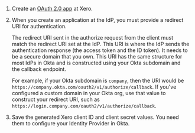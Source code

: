 1. Create an [OAuth 2.0 app](https://developer.xero.com/documentation/guides/oauth2/sign-in) at Xero.

1. When you create an application at the IdP, you must provide a redirect URI for authentication.

    The redirect URI sent in the authorize request from the client must match the redirect URI set at the IdP. This URI is where the IdP sends the authentication response (the access token and the ID token). It needs to be a secure domain that you own. This URI has the same structure for most IdPs in Okta and is constructed using your Okta subdomain and the callback endpoint.

    For example, if your Okta subdomain is `company`, then the URI would be `https://company.okta.com/oauth2/v1/authorize/callback`. If you've configured a custom domain in your Okta org, use that value to construct your redirect URI, such as `https://login.company.com/oauth2/v1/authorize/callback`.

1. Save the generated Xero client ID and client secret values. You need them to configure your Identity Provider in Okta.
